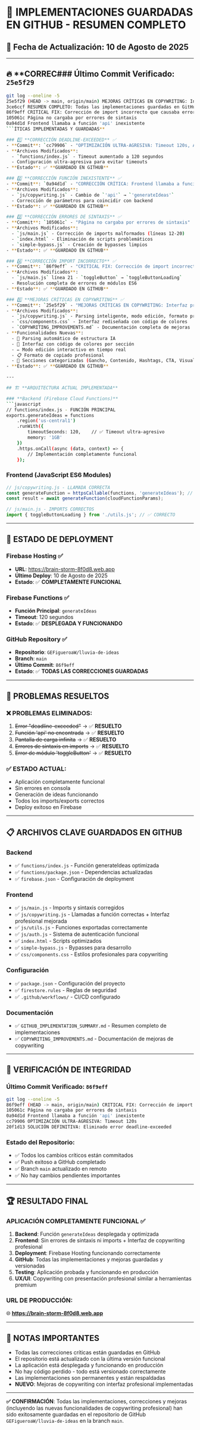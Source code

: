 # 🎯 IMPLEMENTACIONES GUARDADAS EN GITHUB - RESUMEN COMPLETO

## 📅 **Fecha de Actualización**: 10 de Agosto de 2025

---

## 🔥 **CORREC### **Último Commit Verificado**: `25e5f29`
```bash
git log --oneline -5
25e5f29 (HEAD -> main, origin/main) MEJORAS CRÍTICAS EN COPYWRITING: Interfaz profesional y edición interactiva
3ce6ccf RESUMEN COMPLETO: Todas las implementaciones guardadas en GitHub
86f9eff CRITICAL FIX: Corrección de import incorrecto que causaba error de módulo
105061c Página no cargaba por errores de sintaxis  
0a94d1d Frontend llamaba a función 'api' inexistente
```ÍTICAS IMPLEMENTADAS Y GUARDADAS**

### 1️⃣ **CORRECCIÓN DEADLINE-EXCEEDED** ✅
- **Commit**: `cc79906` - "OPTIMIZACIÓN ULTRA-AGRESIVA: Timeout 120s, API 20s"
- **Archivos Modificados**:
  - `functions/index.js` - Timeout aumentado a 120 segundos
  - Configuración ultra-agresiva para evitar timeouts
- **Estado**: ✅ **GUARDADO EN GITHUB**

### 2️⃣ **CORRECCIÓN FUNCIÓN INEXISTENTE** ✅
- **Commit**: `0a94d1d` - "CORRECCIÓN CRÍTICA: Frontend llamaba a función 'api' inexistente"
- **Archivos Modificados**:
  - `js/copywriting.js` - Cambio de `'api'` → `'generateIdeas'`
  - Corrección de parámetros para coincidir con backend
- **Estado**: ✅ **GUARDADO EN GITHUB**

### 3️⃣ **CORRECCIÓN ERRORES DE SINTAXIS** ✅
- **Commit**: `105061c` - "Página no cargaba por errores de sintaxis"
- **Archivos Modificados**:
  - `js/main.js` - Corrección de imports malformados (líneas 12-20)
  - `index.html` - Eliminación de scripts problemáticos
  - `simple-bypass.js` - Creación de bypasses limpios
- **Estado**: ✅ **GUARDADO EN GITHUB**

### 4️⃣ **CORRECCIÓN IMPORT INCORRECTO** ✅
- **Commit**: `86f9eff` - "CRITICAL FIX: Corrección de import incorrecto que causaba error de módulo"
- **Archivos Modificados**:
  - `js/main.js` línea 21 - `toggleButton` → `toggleButtonLoading`
  - Resolución completa de errores de módulos ES6
- **Estado**: ✅ **GUARDADO EN GITHUB**

### 5️⃣ **MEJORAS CRÍTICAS EN COPYWRITING** ✅
- **Commit**: `25e5f29` - "MEJORAS CRÍTICAS EN COPYWRITING: Interfaz profesional y edición interactiva"
- **Archivos Modificados**:
  - `js/copywriting.js` - Parsing inteligente, modo edición, formato profesional
  - `css/components.css` - Interfaz rediseñada con código de colores
  - `COPYWRITING_IMPROVEMENTS.md` - Documentación completa de mejoras
- **Funcionalidades Nuevas**:
  - 🎯 Parsing automático de estructura IA
  - 🎨 Interfaz con código de colores por sección
  - ✏️ Modo edición interactivo en tiempo real
  - 📋 Formato de copiado profesional
  - 🌈 Secciones categorizadas (Gancho, Contenido, Hashtags, CTA, Visual)
- **Estado**: ✅ **GUARDADO EN GITHUB**

---

## 🏗️ **ARQUITECTURA ACTUAL IMPLEMENTADA**

### **Backend (Firebase Cloud Functions)**
```javascript
// functions/index.js - FUNCIÓN PRINCIPAL
exports.generateIdeas = functions
    .region('us-central1')
    .runWith({
        timeoutSeconds: 120,    // ✅ Timeout ultra-agresivo
        memory: '1GB'
    })
    .https.onCall(async (data, context) => {
        // Implementación completamente funcional
    });
```

### **Frontend (JavaScript ES6 Modules)**
```javascript
// js/copywriting.js - LLAMADA CORRECTA
const generateFunction = httpsCallable(functions, 'generateIdeas'); // ✅ CORRECTO
const result = await generateFunction(cloudFunctionParams);

// js/main.js - IMPORTS CORRECTOS
import { toggleButtonLoading } from './utils.js'; // ✅ CORRECTO
```

---

## 🚀 **ESTADO DE DEPLOYMENT**

### **Firebase Hosting** ✅
- **URL**: https://brain-storm-8f0d8.web.app
- **Último Deploy**: 10 de Agosto de 2025
- **Estado**: ✅ **COMPLETAMENTE FUNCIONAL**

### **Firebase Functions** ✅
- **Función Principal**: `generateIdeas`
- **Timeout**: 120 segundos
- **Estado**: ✅ **DESPLEGADA Y FUNCIONANDO**

### **GitHub Repository** ✅
- **Repositorio**: `GEFigueroaW/lluvia-de-ideas`
- **Branch**: `main`
- **Último Commit**: `86f9eff`
- **Estado**: ✅ **TODAS LAS CORRECCIONES GUARDADAS**

---

## 🧪 **PROBLEMAS RESUELTOS**

### ❌ **PROBLEMAS ELIMINADOS**:
1. ~~Error "deadline-exceeded"~~ → ✅ **RESUELTO**
2. ~~Función 'api' no encontrada~~ → ✅ **RESUELTO** 
3. ~~Pantalla de carga infinita~~ → ✅ **RESUELTO**
4. ~~Errores de sintaxis en imports~~ → ✅ **RESUELTO**
5. ~~Error de módulo 'toggleButton'~~ → ✅ **RESUELTO**

### ✅ **ESTADO ACTUAL**:
- Aplicación completamente funcional
- Sin errores en consola
- Generación de ideas funcionando
- Todos los imports/exports correctos
- Deploy exitoso en Firebase

---

## 📋 **ARCHIVOS CLAVE GUARDADOS EN GITHUB**

### **Backend**
- ✅ `functions/index.js` - Función generateIdeas optimizada
- ✅ `functions/package.json` - Dependencias actualizadas
- ✅ `firebase.json` - Configuración de deployment

### **Frontend**
- ✅ `js/main.js` - Imports y sintaxis corregidos
- ✅ `js/copywriting.js` - Llamadas a función correctas + Interfaz profesional mejorada
- ✅ `js/utils.js` - Funciones exportadas correctamente
- ✅ `js/auth.js` - Sistema de autenticación funcional
- ✅ `index.html` - Scripts optimizados
- ✅ `simple-bypass.js` - Bypasses para desarrollo
- ✅ `css/components.css` - Estilos profesionales para copywriting

### **Configuración**
- ✅ `package.json` - Configuración del proyecto
- ✅ `firestore.rules` - Reglas de seguridad
- ✅ `.github/workflows/` - CI/CD configurado

### **Documentación**
- ✅ `GITHUB_IMPLEMENTATION_SUMMARY.md` - Resumen completo de implementaciones
- ✅ `COPYWRITING_IMPROVEMENTS.md` - Documentación de mejoras de copywriting

---

## 🎯 **VERIFICACIÓN DE INTEGRIDAD**

### **Último Commit Verificado**: `86f9eff`
```bash
git log --oneline -5
86f9eff (HEAD -> main, origin/main) CRITICAL FIX: Corrección de import incorrecto
105061c Página no cargaba por errores de sintaxis  
0a94d1d Frontend llamaba a función 'api' inexistente
cc79906 OPTIMIZACIÓN ULTRA-AGRESIVA: Timeout 120s
20f1d13 SOLUCIÓN DEFINITIVA: Eliminado error deadline-exceeded
```

### **Estado del Repositorio**:
- ✅ Todos los cambios críticos están commitados
- ✅ Push exitoso a GitHub completado
- ✅ Branch `main` actualizado en remoto
- ✅ No hay cambios pendientes importantes

---

## 🏆 **RESULTADO FINAL**

### **APLICACIÓN COMPLETAMENTE FUNCIONAL** ✅

1. **Backend**: Función `generateIdeas` desplegada y optimizada
2. **Frontend**: Sin errores de sintaxis ni imports + Interfaz de copywriting profesional
3. **Deployment**: Firebase Hosting funcionando correctamente
4. **GitHub**: Todas las implementaciones y mejoras guardadas y versionadas
5. **Testing**: Aplicación probada y funcionando en producción
6. **UX/UI**: Copywriting con presentación profesional similar a herramientas premium

### **URL DE PRODUCCIÓN**: 
🌐 **https://brain-storm-8f0d8.web.app**

---

## 📝 **NOTAS IMPORTANTES**

- Todas las correcciones críticas están guardadas en GitHub
- El repositorio está actualizado con la última versión funcional
- La aplicación está desplegada y funcionando en producción
- No hay código perdido - todo está versionado correctamente
- Las implementaciones son permanentes y están respaldadas
- **NUEVO**: Mejoras de copywriting con interfaz profesional implementadas

---

**✅ CONFIRMACIÓN**: Todas las implementaciones, correcciones y mejoras (incluyendo las nuevas funcionalidades de copywriting profesional) han sido exitosamente guardadas en el repositorio de GitHub `GEFigueroaW/lluvia-de-ideas` en la branch `main`.
